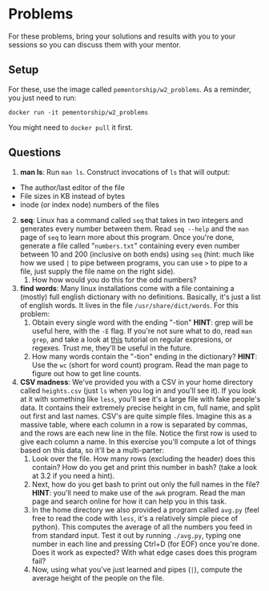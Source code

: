 # Problems

For these problems, bring your solutions and results with you to your sessions so you
can discuss them with your mentor.

## Setup

For these, use the image called `pementorship/w2_problems`. As a reminder, you just
need to run:
```
docker run -it pementorship/w2_problems
```
You might need to `docker pull` it first.

## Questions

1. **man ls**: Run `man ls`. Construct invocations of `ls` that will output:
  - The author/last editor of the file
  - File sizes in KB instead of bytes
  - inode (or index node) numbers of the files
2. **seq**: Linux has a command called `seq` that takes in two integers and generates
   every number between them. Read `seq --help` and the `man` page of `seq` to learn
   more about this program. Once you're done, generate a file called "`numbers.txt`"
   containing every even number between 10 and 200 (inclusive on both ends) using `seq`
   (hint: much like how we used `|` to pipe between programs, you can use `>` to pipe
   to a file, just supply the file name on the right side).
   1. How how would you do this for the odd numbers?
3. **find words**: Many linux installations come with a file containing a (mostly) full
   english dictionary with no definitions. Basically, it's just a list of english
   words. It lives in the file `/usr/share/dict/words`. For this problem:
   1. Obtain every single word with the ending "-tion" **HINT**: grep will be useful
      here, with the `-E` flag. If you're not sure what to do, read `man grep`, and
      take a look at [this](https://regexone.com/) tutorial on regular expresions, or
      regexes. Trust me, they'll be useful in the future.
   2. How many words contain the "-tion" ending in the dictionary? **HINT**: Use the
      `wc` (short for word count) program. Read the man page to figure out how to get
      line counts.
4. **CSV madness**: We've provided you with a CSV in your home directory called
   `heights.csv` (just `ls` when you log in and you'll see it). If you look at it with
   something like `less`, you'll see it's a large file with fake people's data. It
   contains their extremely precise height in cm, full name, and split out first and
   last names. CSV's are quite simple files. Imagine this as a massive table, where
   each column in a row is separated by commas, and the rows are each new line in the
   file. Notice the first row is used to give each column a name. In this exercise
   you'll compute a lot of things based on this data, so it'll be a multi-parter:
   1. Look over the file. How many rows (excluding the header) does this contain? How
      do you get and print this number in bash? (take a look at 3.2 if you need a
      hint).
   2. Next, how do you get bash to print out only the full names in the file? **HINT**:
      you'll need to make use of the `awk` program. Read the man page and search online
      for how it can help you in this task.
   3. In the home directory we also provided a program called `avg.py` (feel free to
      read the code with `less`, it's a relatively simple piece of python). This
      computes the average of all the numbers you feed in from standard input. Test it
      out by running `./avg.py`, typing one number in each line and pressing Ctrl+D
      (for EOF) once you're done. Does it work as expected? With what edge cases does
      this program fail?
   4. Now, using what you've just learned and pipes (`|`), compute the average height
      of the people on the file.
